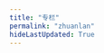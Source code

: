 ```yaml
---
title: "专栏"
permalink: "zhuanlan"
hideLastUpdated: True
---
```



<template>
  <div class="zhuanlan-ctn" style="width: 100%;">
    <img
      style="height: 15rem; margin: 1rem auto; display:block;"
      :src="$withBase('/ills/zhuanlan.svg')"
      type="image/svg+xml" draggable="false"/>
    <div class="zl-item" v-for="(item, ind) in zhuanlan" :key="ind">
      <!-- 所有封面大小或者比例为 900 * 330 约 2.35 ：1 -->
      <div @click=lookup(item)>
        <img :src="item.cover" style="width: 100%; border-radius: 4px 4px 0 0;"/>
        <h4 class="zl-item__title">{{ item.title }}</h4>
        <p class="zl-item__info">共 {{ item.num }} 篇 · 发布于：{{ item.date }}</p>
      </div>
      <div v-if="item.showDetail" class="zl-item__pages">
        <div style="font-size: .9rem; color: #666;">{{ item.decription }}</div>
        <el-divider></el-divider>
        <div v-for="(page, ind) in item.pages" class="animated faster slideInDown">
          <el-link :underline="false" :href="page.path" type="primary"
            style="font-size: 1rem; font-weight: 500; line-height: 2rem; text-decorate: none;">
            📄{{ page.title }}
          </el-link>
        </div>
      </div>
    </div>
  </div>
</template>

<script>
export default {
  data () {
    return {
      zhuanlan: {}
    }
  },
  methods: {
    lookup(item) {
      console.log(item)
      item.showDetail = !item.showDetail
    }
  },
  mounted () {
    this.zhuanlan = [{
      cover: "http://src.xerrors.fun/blog/20200107/F07JEvkIXiSC.png",
      link: "compile",
      decription: "这个专栏涉及到词法分析器以及语法分析器的构建，从 flex 开始讲起，直到后面的 bison 来构造语法分析器，一步一个脚印来将自己学习的知识应用到实践中去；",
      title: "编译原理：语法分析与词法分析",
      date: "2019-11-15",
      showDetail: false,
      num: 0,
      pages: []
    }, {
      cover: "http://src.xerrors.fun/blog/20200105/zpJoCBLkleTs.png",
      link: "python-base",
      decription: "这个专栏主要从Python的几个基础的地方来阐述，理解难度很低，并且可帮助有C语言基础的同学快速掌握Python的基础语法知识以及用法，平时写一些字符串处理脚本还是没有问题的；与此同时，该内容也可以帮助学习更深层次的Python的时候，打下一个基础。",
      title: "Python 快速扫盲",
      date: "2019-10-07",
      showDetail: false,
      num: 0,
      pages: []
    }]
    var temp = this.$site.pages
    // 筛选标签中带有 zhuanlan 标志的文章
    for (var i = 0; i < temp.length; i++) {
      const tempzl = temp[i].frontmatter.zhuanlan
      if (tempzl) {
        for (var j = 0; j < this.zhuanlan.length; j++){
          if (tempzl === this.zhuanlan[j].link) {
            this.zhuanlan[j].pages.push(temp[i])
            this.zhuanlan[j].num++
          }
        }
      }
    }
    for (var k = 0; k < this.zhuanlan.length; k++) {
      this.zhuanlan[k].pages.sort((a, b) => 
        (new Date(a.frontmatter.date)).getTime() - (new Date(b.frontmatter.date)).getTime())
    }
  }
}
</script>

<style lang="stylus" scoped>
.zl-head
  text-align center
  padding 3rem
.zl-item
  width 80%
  margin 2rem auto
  transition .3s
  box-shadow: 0 1px 2px 0 rgba(34,36,38,.15);
  &:hover
    cursor pointer
    box-shadow 0px 1px 16px 2px rgba(0,0,0,.1)
    & ^[0]__info
      opacity 1
  border-radius 4px
  &__title
    display inline-block
    padding-left 1rem
  &__info
    transition opacity 0.3s ease
    opacity 0
    display inline-block
    padding-right 1rem
    float right
    font-size 15px
    color #6c757d
  &__pages
    padding-bottom 2rem
    padding-left 1.5rem
    padding-right 1.5rem
    animation slow-in .5s

@media (max-width: $MQMobile)
  .zl-item
    width 100%
    &__info
      display none
    .el-link
      font-size .8rem

@keyframes slow-in
  0%
    max-height 0
  100%
    max-height 600px
</style>
